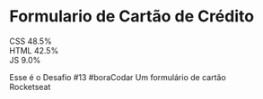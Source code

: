 # Formulario de Cartão de Crédito
CSS 48.5%<br>
HTML 42.5%<br>
JS 9.0%<br>

Esse é o Desafio #13 #boraCodar Um formulário de cartão<br>
Rocketseat
